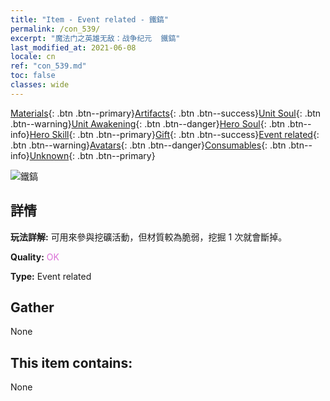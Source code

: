 ```yaml
---
title: "Item - Event related - 鐵鎬"
permalink: /con_539/
excerpt: "魔法门之英雄无敌：战争纪元  鐵鎬"
last_modified_at: 2021-06-08
locale: cn
ref: "con_539.md"
toc: false
classes: wide
---
```

 [Materials](/ItemsCN/){: .btn .btn--primary}[Artifacts](/ItemsCN/Artifacts/){: .btn .btn--success}[Unit Soul](/ItemsCN/UnitSoul/){: .btn .btn--warning}[Unit Awakening](/ItemsCN/UnitAwakening/){: .btn .btn--danger}[Hero Soul](/ItemsCN/HeroSoul/){: .btn .btn--info}[Hero Skill](/ItemsCN/HeroSkill/){: .btn .btn--primary}[Gift](/ItemsCN/Gift/){: .btn .btn--success}[Event related](/ItemsCN/Events/){: .btn .btn--warning}[Avatars](/ItemsCN/Avatars/){: .btn .btn--danger}[Consumables](/ItemsCN/Consumables/){: .btn .btn--info}[Unknown](/ItemsCN/Unknown/){: .btn .btn--primary}

 ![鐵鎬](/images/t/i_10025.png)

## 詳情
 **玩法詳解:** 可用來參與挖礦活動，但材質較為脆弱，挖掘 1 次就會斷掉。

 **Quality:** <span style="color: #DA70D6">OK</span>

 **Type:** Event related

## Gather

  None

## This item contains:

  None

